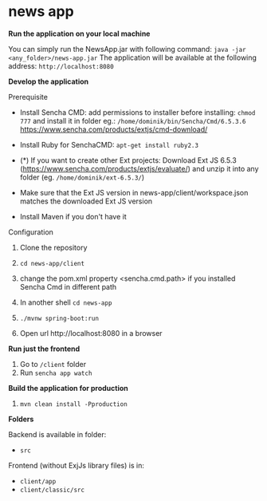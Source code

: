 # news app


**Run the application on your local machine**

You can simply run the NewsApp.jar with following command:
```java -jar <any_folder>/news-app.jar```
The application will be available at the following address:
```http://localhost:8080```


**Develop the application**

Prerequisite

* Install Sencha CMD: add permissions to installer before installing: ```chmod 777``` and install it in folder eg.:
```/home/dominik/bin/Sencha/Cmd/6.5.3.6```
https://www.sencha.com/products/extjs/cmd-download/

* Install Ruby for SenchaCMD: ```apt-get install ruby2.3```
* (*) If you want to create other Ext projects: Download Ext JS 6.5.3 (https://www.sencha.com/products/extjs/evaluate/) and unzip it into any folder (eg. ```/home/dominik/ext-6.5.3/```)
* Make sure that the Ext JS version in news-app/client/workspace.json matches the downloaded Ext JS version
* Install Maven if you don't have it

Configuration
1. Clone the repository
2.  ```cd news-app/client```

5. change the pom.xml property <sencha.cmd.path> if you installed Sencha Cmd in different path
5. In another shell ```cd news-app```
6. ```./mvnw spring-boot:run```
7. Open url http://localhost:8080 in a browser

**Run just the frontend**

1. Go to ```/client``` folder
2. Run ```sencha app watch```


**Build the application for production**

1. ```mvn clean install -Pproduction```

**Folders**

Backend is available in folder:

* ```src```

Frontend (without ExjJs library files) is in:

* ```client/app```
* ```client/classic/src```